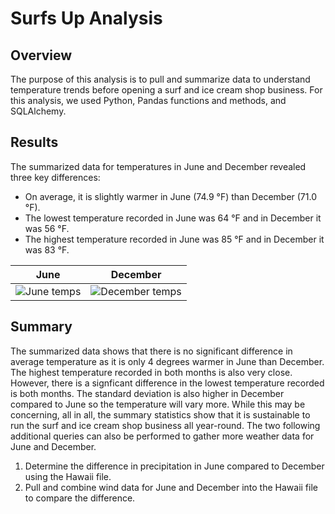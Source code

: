 # Surfs Up Analysis
## Overview
The purpose of this analysis is to pull and summarize data to understand temperature trends before opening a surf and ice cream shop business. For this analysis, we used Python, Pandas functions and methods, and SQLAlchemy.

## Results
The summarized data for temperatures in June and December revealed three key differences:
- On average, it is slightly warmer in June (74.9 °F) than December (71.0 °F).
- The lowest temperature recorded in June was 64 °F and in December it was 56 °F.
- The highest temperature recorded in June was 85 °F and in December it was 83 °F. 

| June  | December |
| ------------- | ------------- |
|![June temps](https://user-images.githubusercontent.com/111667387/197914777-8fdd7a42-04bd-4eff-b0ef-428d69394c67.jpg) |![December temps ](https://user-images.githubusercontent.com/111667387/197914805-77c260a0-5fad-4a53-8c74-9f7c1669d1ad.jpg)|

## Summary 
The summarized data shows that there is no significant difference in average temperature as it is only 4 degrees warmer in June than December. The highest temperature recorded in both months is also very close. However, there is a signficant difference in the lowest temperature recorded is both months. The standard deviation is also higher in December compared to June so the temperature will vary more. While this may be concerning, all in all, the summary statistics show that it is sustainable to run the surf and ice cream shop business all year-round. The two following additional queries can also be performed to gather more weather data for June and December.

1. Determine the difference in precipitation in June compared to December using the Hawaii file.
2. Pull and combine wind data for June and December into the Hawaii file to compare the difference. 
